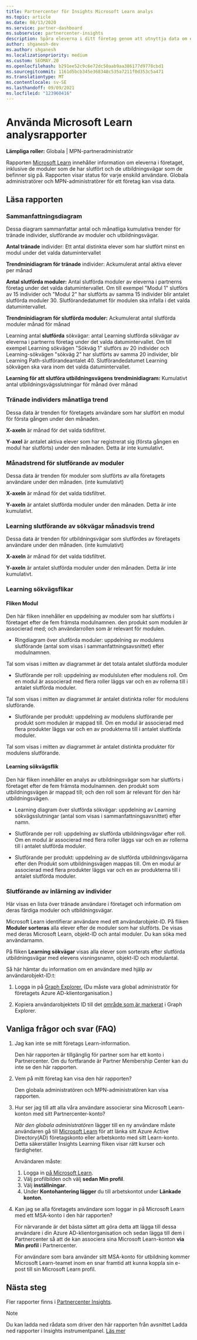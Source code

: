 ```yaml
---
title: Partnercenter för Insights Microsoft Learn analys
ms.topic: article
ms.date: 08/13/2020
ms.service: partner-dashboard
ms.subservice: partnercenter-insights
description: Spåra eleverna i ditt företag genom att utnyttja data om enskild utbildning, slutförda moduler, slutförda utbildningsvägar med mera.
author: shganesh-dev
ms.author: shganesh
ms.localizationpriority: medium
ms.custom: SEOMAY.20
ms.openlocfilehash: b291ee52c9c6e72dc50aab9aa386177d9778cbd1
ms.sourcegitcommit: 1161d5bcb345e368348c535a7211f0d353c5a471
ms.translationtype: MT
ms.contentlocale: sv-SE
ms.lasthandoff: 09/09/2021
ms.locfileid: "123960416"
---
```

# <a name="use-microsoft-learn-analytics-reports"></a>Använda Microsoft Learn analysrapporter

**Lämpliga roller:** Globala | MPN-partneradministratör

Rapporten [Microsoft Learn](/learn/) innehåller information om eleverna i företaget, inklusive de moduler som de har slutfört och de utbildningsvägar som de befinner sig på. Rapporten visar status för varje enskild användare. Globala administratörer och MPN-administratörer för ett företag kan visa data.

## <a name="how-to-read-the-report"></a>Läsa rapporten

### <a name="summary-charts"></a>Sammanfattningsdiagram

Dessa diagram sammanfattar antal och månatliga kumulativa trender för tränade individer, slutförande av moduler och utbildningsvägar.

**Antal tränade** individer: Ett antal distinkta elever som har slutfört minst en modul under det valda datumintervallet 

**Trendminidiagram för tränade** individer: Ackumulerat antal aktiva elever per månad 

**Antal slutförda moduler:** Antal slutförda moduler av eleverna i partnerns företag under det valda datumintervallet.
Om till exempel "Modul 1" slutförs av 15 individer och "Modul 2" har slutförts av samma 15 individer blir antalet slutförda moduler 30. Slutförandedatumet för modulen ska infalla i det valda datumintervallet.

**Trendminidiagram för slutförda moduler:** Ackumulerat antal slutförda moduler månad för månad 

Learning antal **slutförda** sökvägar: antal Learning slutförda sökvägar av eleverna i partnerns företag under det valda datumintervallet.
Om till exempel Learning sökvägen "Sökväg 1" slutförs av 20 individer och Learning-sökvägen "sökväg 2" har slutförts av samma 20 individer, blir Learning Path-slutförandeantalet 40. Slutförandedatumet Learning sökvägen ska vara inom det valda datumintervallet.

**Learning för att slutföra utbildningsvägens trendminidiagram:** Kumulativt antal utbildningsvägsslutningar för månad över månad 

### <a name="trained-individuals-monthly-trend"></a>Tränade individers månatliga trend

Dessa data är trenden för företagets användare som har slutfört en modul för första gången under den månaden. 

**X-axeln** är månad för det valda tidsfiltret. 

**Y-axel** är antalet aktiva elever som har registrerat sig (första gången en modul har slutförts) under den månaden. Detta är inte kumulativt.

### <a name="module-completions-monthly-trend"></a>Månadstrend för slutförande av moduler

Dessa data är trenden för moduler som slutförts av alla företagets användare under den månaden. (inte kumulativt) 

**X-axeln** är månad för det valda tidsfiltret. 

**Y-axeln** är antalet slutförda moduler under den månaden. Detta är inte kumulativt.

### <a name="learning-path-completions-monthly-trend"></a>Learning slutförande av sökvägar månadsvis trend

Dessa data är trenden för utbildningsvägar som slutfördes av företagets användare under den månaden. (inte kumulativt) 

**X-axeln** är månad för det valda tidsfiltret. 

**Y-axeln** är antalet slutförda moduler under den månaden. Detta är inte kumulativt.

### <a name="learning-path-completion-tabs"></a>Learning sökvägsflikar

#### <a name="module-tab"></a>Fliken Modul

Den här fliken innehåller en uppdelning av moduler som har slutförts i företaget efter de fem främsta modulnamnen. den produkt som modulen är associerad med; och användarrollen som är relevant för modulen.  

- Ringdiagram över slutförda moduler: uppdelning av modulens slutförande (antal som visas i sammanfattningsavsnittet) efter modulnamnen.

Tal som visas i mitten av diagrammet är det totala antalet slutförda moduler

- Slutförande per roll: uppdelning av modulsluten efter modulens roll. Om en modul är associerad med flera roller läggs var och en av rollerna till i antalet slutförda moduler.

Tal som visas i mitten av diagrammet är antalet distinkta roller för modulens slutförande. 

- Slutförande per produkt: uppdelning av modulens slutförande per produkt som modulen är mappad till. Om en modul är associerad med flera produkter läggs var och en av produkterna till i antalet slutförda moduler.    

Tal som visas i mitten av diagrammet är antalet distinkta produkter för modulens slutförande.  

#### <a name="learning-path-tab"></a>Learning sökvägsflik

Den här fliken innehåller en analys av utbildningsvägar som har slutförts i företaget efter de fem främsta modulnamnen. den produkt som utbildningsvägen är mappad till; och den roll som är relevant för den här utbildningsvägen.  

- Learning diagram över slutförda sökvägar: uppdelning av Learning sökvägsslutningar (antal som visas i sammanfattningsavsnittet) efter namn.

- Slutförande per roll: uppdelning av slutförda utbildningsvägar efter roll. Om en modul är associerad med flera roller läggs var och en av rollerna till i antalet slutförda moduler.

- Slutförande per produkt: uppdelning av de slutförda utbildningsvägarna efter den Produkt som utbildningsvägen mappas till. Om en modul är associerad med flera produkter läggs var och en av produkterna till i antalet slutförda moduler.

### <a name="completions-by-learning-individuals"></a>Slutförande av inlärning av individer

Här visas en lista över tränade användare i företaget och information om deras färdiga moduler och utbildningsvägar.

Microsoft Learn identifierar användare med ett användarobjekt-ID. På fliken **Moduler sorteras** alla elever efter de moduler som har slutförts. De visas med deras Microsoft Learn, objekt-ID och antal moduler. Du kan söka med användarnamn. 

På fliken **Learning sökvägar** visas alla elever som sorterats efter slutförda utbildningsvägar med elevens visningsnamn, objekt-ID och modulantal.

Så här hämtar du information om en användare med hjälp av användarobjekt-ID:t: 

1. Logga in på [Graph Explorer.](https://developer.microsoft.com/graph/graph-explorer ) (Du måste vara global administratör för företagets Azure AD-klientorganisation.)

2. Kopiera användarobjektets ID till det [område som är markerat](https://graph.microsoft.com/v1.0/users/a9633ad7-c8dc-4587-b119-0bc286b0711f) i Graph Explorer. 

## <a name="frequently-asked-questions-faq"></a>Vanliga frågor och svar (FAQ)

1. Jag kan inte se mitt företags Learn-information.

   Den här rapporten är tillgänglig för partner som har ett konto i Partnercenter. Om du fortfarande är Partner Membership Center kan du inte se den här rapporten.

2. Vem på mitt företag kan visa den här rapporten? 

   Den globala administratören och MPN-administratören kan visa rapporten.

3. Hur ser jag till att alla våra användare associerar sina Microsoft Learn-konton med sitt Partnercenter-konto?

   *När den globala administratören* lägger till en ny användare måste användaren gå till [Microsoft Learn](/learn/) för att länka sitt Azure Active Directory(AD) företagskonto eller arbetskonto med sitt Learn-konto. Detta säkerställer Insights Learning fliken visar rätt kurser och färdigheter.
   
   Användaren måste:
   
   1. Logga in [på Microsoft Learn](/learn/).
   2. Välj profilbilden och välj **sedan Min profil**.
   3. Välj **inställningar**.
   4. Under **Kontohantering lägger** du till arbetskontot under **Länkade konton**.

4. Kan jag se alla företagets användare som loggar in på Microsoft Learn med ett MSA-konto i den här rapporten?

   För närvarande är det bästa sättet att göra detta att lägga till dessa användare i din Azure AD-klientorganisation och sedan lägga till dem i Partnercenter så att de kan associera sina Microsoft Learn-konton **via Min profil** i Partnercenter. 

   För användare som bara använder sitt MSA-konto för utbildning kommer Microsoft Learn-teamet inom en snar framtid att kunna koppla sin e-post till sin Microsoft Learn profil. 

## <a name="next-steps"></a>Nästa steg

Fler rapporter finns i [Partnercenter Insights](partner-center-insights.md).

>[!NOTE] 
> Du kan ladda ned rådata som driver den här rapporten från avsnittet Ladda ned rapporter i Insights instrumentpanel. [Läs mer](insights-download-reports.md) 
